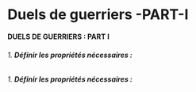 # Duels de guerriers -PART-I

**DUELS DE GUERRIERS : PART I**

###### 1. **Définir les propriétés nécessaires :**
###### 1. **Définir les propriétés nécessaires :**

 

